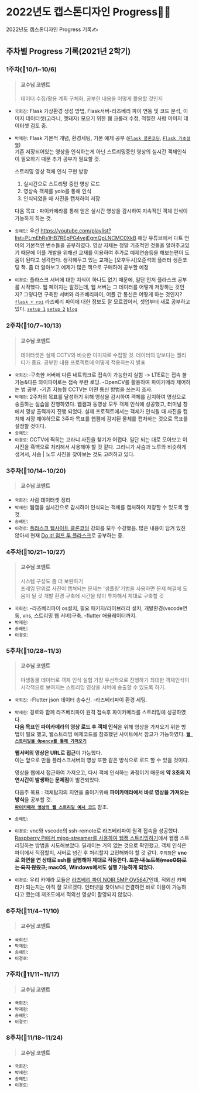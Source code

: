 2022년도 캡스톤디자인 Progress👨‍💻
===
2022년도 캡스톤디자인 Progress 기록✍

## 주차별 Progress 기록(2021년 2학기)
### 1주차(📆10/1~10/6)
> #### 교수님 코멘트
> 데이터 수집/활용 계획 구체화, 공부한 내용을 어떻게 활용할 것인지
* `국희진`: Flask 가상환경 생성 방법, Flask서버-라즈베리 파이 연동 및 코드 분석, 이미지 데이터셋(고라니, 멧돼지) 모으기 위한 웹 크롤러 수정, 적절한 사람 이미지 데이터셋 검토 중.
* `박재현`: Flask 기본적 개념, 환경세팅, 기본 예제 공부 ([`Flask 클론코딩`](https://www.youtube.com/channel/UCCaunu3Cv09ZCDxU13Gx3Hg/videos), [`Flask 기초설명`](https://wings2pc.tistory.com/entry/%EC%9B%B9-%EC%95%B1%ED%94%84%EB%A1%9C%EA%B7%B8%EB%9E%98%EB%B0%8D-%ED%8C%8C%EC%9D%B4%EC%8D%AC-%ED%94%8C%EB%9D%BC%EC%8A%A4%ED%81%ACPython-Flask-%EC%84%A4%EC%B9%98-%EB%B0%8F-%EC%9B%B9-%EC%95%A0%ED%94%8C%EB%A6%AC%EC%BC%80%EC%9D%B4%EC%85%98Web-Application-%EC%8B%9C%EC%9E%91))  
기존 저장되어있는 영상을 인식하는게 아닌 스트리밍중인 영상의 실시간 객체인식이 필요하기 때문 추가 공부가 필요할 것.


  스트리밍 영상 객체 인식 구현 방향
  1. 실시간으로 스트리밍 중인 영상 로드  
  2. 영상속 객체를 yolo를 통해 인식  
  3. 인식되었을 때 사진을 캡처하여 저장


  다음 목표 : 파이카메라를 통해 얻은 실시간 영상을 감시하여 지속적인 객체 인식이 가능하게 하는 것.  
* `송혜민`: 우선 https://youtube.com/playlist?list=PLmEhRs1HB7REpPG4vejEgmQpLNCMC0XkB 해당 유튜브에서 다트 언어의 기본적인 변수들을 공부하였다. 영상 자체는 정말 기초적인 것들을 알려주고있기 때문에 어플 개발을 위해선 교재를 이용하여 추가로 예제연습등을 해보는편이 도움이 된다고 생각한다.
 생각해두고 있는 교재는 [오후두시]오준석의 플러터 생존코딩 책. 좀 더 알아보고 예제가 많은 책으로 구매하여 공부할 예정


* `이경로`: 플라스크 서버에 대한 지식이 하나도 없기 때문에, 일단 먼저 플라스크 공부를 시작했다. 웹 페이지는 알겠는데, 웹 서버는 그 데이터를 어떻게 저장하는 것인지? 그렇다면 구축한 서버와 라즈베리파이, 어플 간 통신은 어떻게 하는 것인지?
[`flask + rpi`](https://www.youtube.com/watch?v=RPqSbdce5EM&ab_channel=ODIY%ED%95%9C%EA%B5%AD%EA%B3%BC%ED%95%99%EC%B0%BD%EC%9D%98%EC%9E%AC%EB%8B%A8)
라즈베리 파이에 대한 정보도 잘 모르겠어서, 셋업부터 새로 공부하고 있다.
[`setup 1`](https://www.youtube.com/watch?v=tenLLerqop8&ab_channel=%EA%B3%B5%EB%8C%80%EC%84%A0%EB%B0%B0)
[`setup 2`](https://www.youtube.com/watch?v=_LB6z7e0kIE&ab_channel=%EA%B3%B5%EB%8C%80%EC%84%A0%EB%B0%B0)
[`blog`](https://seolin.tistory.com/99)



### 2주차(📆10/7~10/13)
> #### 교수님 코멘트
> 데이터셋은 실제 CCTV와 비슷한 이미지로 수집할 것. 데이터의 양보다는 퀄리티가 중요.
> 공부한 내용 프로젝트에 어떻게 적용하는지 발표
* `국희진`:-구축한 서버에 다른 네트워크로 접속이 가능한지 실험 -> LTE로는 접속 불가능&다른 와이파이로는 접속 무한 로딩. -OpenCV를 활용하여 파이카메라 제어하는 법 공부. -기존 지능형 CCTV는
어떤 통신 방법을 쓰는지 조사.
* `박재현`: 2주차의 목표를 달성하기 위해 영상을 감시하여 객체를 감지하여 영상으로 송출하는 실습을 진행하였다. 웹캠과 동영상 모두 객체 인식에 성공했고, 터미널 창에서 영상 출력까지 진행 되었다. 실제 프로젝트에서는 객체가 인식될 때 사진을 캡처해 저장 해야하므로 3주차 목표를 웹캠에 감지된 물체를 캡처하는 것으로 목표를 설정할 것이다.
* `송혜민`:
* `이경로`: CCTV에 찍히는 고라니 사진을 찾기가 어렵다. 일단 되는 대로 모아보고 이 사진을 흑백으로 처리해서 사용해야 할 것 같다. 고라니가 사슴과 노루와 비슷하게 생겨서, 사슴 | 노루 사진을 찾아보는 것도 고려하고 있다.

### 3주차(📆10/14~10/20)
> #### 교수님 코멘트
* `국희진`: 사람 데이터셋 정리
* `박재현`: 웹캠을 실시간으로 감시하여 인식되는 객체를 캡처하여 저장할 수 있도록 할것.
* `송혜민`:
* `이경로`: [플라스크 웹사이트 클론코딩](https://www.youtube.com/playlist?list=PLqIc89sXpwUBmr0Z282fm9JurDDYBE55r) 강의를 모두 수강했음. 많은 내용이 담겨 있진 않아서 현재 [Do it! 점프 투 플라스크](https://wikidocs.net/book/4542)로 공부하는 중.


### 4주차(📆10/21~10/27)
> #### 교수님 코멘트
> 시스템 구성도 좀 더 보완하기    
> 프레임 단위로 사진이 캡쳐되는 문제는 '샘플링'기법을 사용하면 문제 해결에 도움이 될 것
> 개발 환경 구축에 시간을 많이 투자해서 제대로 구축할 것
* `국희진`: -라즈베리파이 os설치, 필요 패키지/라이브러리 설치, 개발환경(vscode연동, vns, 스트리밍 웹 서버)구축. -flutter 애뮬레이터까지.
* `박재현`: 
* `송혜민`:
* `이경로`:

### 5주차(📆10/28~11/3)
> #### 교수님 코멘트
> 야생동물 데이터로 객체 인식 실험 가장 우선적으로 진행하기
> 최대한 객체인식이 시각적으로 보여지는 스트리밍 영상을 서버에 송출할 수 있도록 하기.
* `국희진`: -Flutter json 데이터 송수신. -라즈베리파이 환경 세팅.
* `박재현`: 경로와 함께 라즈베리파이 원격 접속후 파이카메라를 스트리밍에 성공하였다.  
 **다음 목표인 파이카메라의 영상 로드 후 객체 인식**을 위해 영상을 가져오기 위한 방법이 필요 했고, 
 웹스트리밍 예제코드를 참조했던 사이트에서 참고가 가능하였다. [**`웹 스트리밍을 Opencv를 통해 가져오기`**](https://webnautes.tistory.com/1262)  
 
   **웹서버의 영상은 URL로 접근**이 가능했다.  
   이는 앞으로 만들 플라스크서버의 영상 또한 같은 방식으로 로드 할 수 있을 것이다.
   
   영상을 웹에서 접근하여 가져오고, 다시 객체 인식하는 과정이기 때문에 **약 3초의 지연시간이 발생하는 문제점**이 발견되었다.
 
   다음주 목표 : 객체탐지의 지연을 줄이기위해 **파이카메라에서 바로 영상을 가져오는 방식**을 공부할 것.  
   [**`파이카메라 영상의 웹 스트리밍 예시 코드`**](https://github.com/jacksonliam/mjpg-streamer) 참조.
* `송혜민`:
* `이경로`: vnc와 vscode의 ssh-remote로 라즈베리파이 원격 접속을 성공했다. [Raspberry Pi에서 mjpg-streamer를 사용하여 웹캠 스트리밍하기](https://webnautes.tistory.com/1261)에서 웹캠 스트리밍하는 방법을 시도해보았다. 딜레이는 거의 없는 것으로 확인했고, 객체 인식은 파이에서 직접할지, 서버로 넘긴 후 처리할지 고민해봐야 할 것 같다. `주의점`은 **vnc로 화면을 연 상태로 ssh를 실행해야 제대로 작동한다. ~~또한 내 노트북(macOS)로는 되지 않았고,~~ macOS, Windows에서도 실행 가능하게 되었다.**
* `이경로`: 우리 카메라 모듈은 [라즈베리 파이 NOIR 5MP OV5647](https://www.devicemart.co.kr/goods/view?no=12232529)인데, 적외선 카메라가 되는지는 아직 잘 모르겠다. 인터넷을 찾아보니 연결하면 바로 이용이 가능하다고 했는데 저조도에서 적외선 영상이 촬영되지 않았다.

### 6주차(📆11/4~11/10)
> #### 교수님 코멘트
* `국희진`: 
* `박재현`: 
* `송혜민`:
* `이경로`:

### 7주차(📆11/11~11/17)
> #### 교수님 코멘트
* `국희진`: 
* `박재현`: 
* `송혜민`:
* `이경로`:

### 8주차(📆11/18~11/24)
> #### 교수님 코멘트
* `국희진`: 
* `박재현`: 
* `송혜민`:
* `이경로`:
